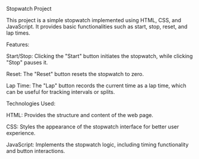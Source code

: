 

Stopwatch Project


This project is a simple stopwatch implemented using HTML, CSS, and JavaScript. It provides basic functionalities such as start, stop, reset, and lap times.

Features:


Start/Stop: Clicking the "Start" button initiates the stopwatch, while clicking "Stop" pauses it.


Reset: The "Reset" button resets the stopwatch to zero.


Lap Time: The "Lap" button records the current time as a lap time, which can be useful for tracking intervals or splits.












Technologies Used:


HTML: Provides the structure and content of the web page.


CSS: Styles the appearance of the stopwatch interface for better user experience.


JavaScript: Implements the stopwatch logic, including timing functionality and button interactions.
